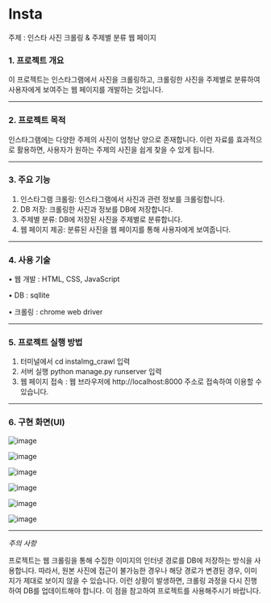 # Insta 
주제 : 인스타 사진 크롤링 & 주제별 분류 웹 페이지

###  1. 프로젝트 개요
이 프로젝트는 인스타그램에서 사진을 크롤링하고, 
크롤링한 사진을 주제별로 분류하여 사용자에게 보여주는 웹 페이지를 개발하는 것입니다.

----------------------
###  2. 프로젝트 목적
인스타그램에는 다양한 주제의 사진이 엄청난 양으로 존재합니다. 이런 자료를 효과적으로 활용하면, 
사용자가 원하는 주제의 사진을 쉽게 찾을 수 있게 됩니다.

----------------------

###  3. 주요 기능
1. 인스타그램 크롤링: 인스타그램에서 사진과 관련 정보를 크롤링합니다.
2. DB 저장: 크롤링한 사진과 정보를 DB에 저장합니다.
3. 주제별 분류: DB에 저장된 사진을 주제별로 분류합니다.
4. 웹 페이지 제공: 분류된 사진을 웹 페이지를 통해 사용자에게 보여줍니다.
----------------------

###  4. 사용 기술
• 웹 개발 : HTML, CSS, JavaScript

• DB : sqllite

• 크롤링 : chrome web driver

----------------------

###  5. 프로젝트 실행 방법
1. 터미널에서 cd instaImg_crawl 입력 
2. 서버 실행 python manage.py runserver 입력
3. 웹 페이지 접속 : 웹 브라우저에 http://localhost:8000 주소로 접속하여 이용할 수 있습니다.

----------------------
###  6. 구현 화면(UI)

![image](https://github.com/hak0622/Insta/assets/128469147/431ee168-65f4-4216-a6a5-f66363bb9609)

![image](https://github.com/hak0622/Insta/assets/128469147/12db0d40-cd3f-4540-b7de-7df189121071)

![image](https://github.com/hak0622/Insta/assets/128469147/a1726df5-cbb7-463f-a8b4-5c209ecaaf0c)

![image](https://github.com/hak0622/Insta/assets/128469147/e4299557-b239-4bcb-bf24-0db1d8035c5c)

![image](https://github.com/hak0622/Insta/assets/128469147/5cb0c3f1-2ef5-4391-9c9b-c3f0557d1017)

![image](https://github.com/hak0622/Insta/assets/128469147/785430a5-1d09-461d-be67-0ab05c6eca71)

----------------------

*주의 사항*

프로젝트는 웹 크롤링을 통해 수집한 이미지의 인터넷 경로를 DB에 저장하는 방식을 사용합니다. 따라서, 원본 사진에 접근이 불가능한 경우나 해당 경로가 변경된 경우, 이미지가 제대로 보이지 않을 수 있습니다. 이런 상황이 발생하면, 크롤링 과정을 다시 진행하여 DB를 업데이트해야 합니다. 이 점을 참고하여 프로젝트를 사용해주시기 바랍니다.
 
